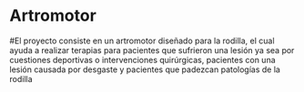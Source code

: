 # Artromotor

#El proyecto consiste en un artromotor diseñado para la rodilla, el cual ayuda a
realizar terapias para pacientes que sufrieron una lesión ya sea por cuestiones
deportivas o intervenciones quirúrgicas, pacientes con una lesión causada por
desgaste y pacientes que padezcan patologías de la rodilla
